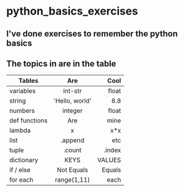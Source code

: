 # python_basics_exercises
## I've done exercises to remember the python basics
## The topics in are in the table

 
| Tables        | Are           | Cool  |
| ------------- |:-------------:| -----:|
| variables     | int-str       | float |
| string        | 'Hello, world'|   8.8 |
| numbers       | integer       | float |
| def functions | Are           | mine  |
| lambda        | x             | x*x   |
| list          | .append       | etc   |
| tuple         | .count        |.index |
| dictionary    | KEYS          | VALUES|
| if / else     | Not Equals    |Equals |
| for each      | range(1,11)   |  each |
